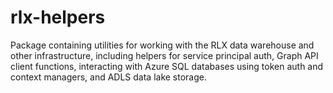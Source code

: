 # rlx-helpers

Package containing utilities for working with the RLX data warehouse and other infrastructure, including helpers for service principal auth, Graph API client functions, interacting with Azure SQL databases using token auth and context managers, and ADLS data lake storage.
